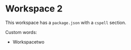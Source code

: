 # Workspace 2

This workspace has a `package.json` with a `cspell` section.

Custom words:

-   Workspacetwo

